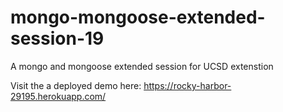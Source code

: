 # mongo-mongoose-extended-session-19

A mongo and mongoose extended session for UCSD extenstion


Visit the a deployed demo here: https://rocky-harbor-29195.herokuapp.com/